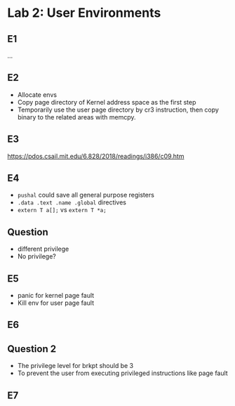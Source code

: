 # Lab 2: User Environments
## E1
...

## E2
+ Allocate envs
+ Copy page directory of Kernel address space as the first step
+ Temporarily use the user page directory by cr3 instruction, then copy binary to the related areas with memcpy.
 
## E3
https://pdos.csail.mit.edu/6.828/2018/readings/i386/c09.htm

## E4
+ `pushal` could save all general purpose registers
+ `.data .text .name .global` directives
+ `extern T a[];` vs `extern T *a;`

## Question
+ different privilege
+ No privilege?

## E5
+ panic for kernel page fault
+ Kill env for user page fault

## E6
## Question 2
+ The privilege level for brkpt should be 3
+ To prevent the user from executing privileged instructions like page fault
 
## E7

